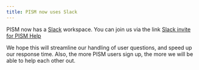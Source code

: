 ```yaml
---
title: PISM now uses Slack
---
```


PISM now has a [Slack](https://www.slack.com) workspace. You
can join us via the link [Slack invite for PISM
Help](https://join.slack.com/t/uaf-pism/shared_invite/enQtODc3Njc1ODg0ODM5LThmOTEyNjEwN2I3ZTU4YTc5OGFhNGMzOWQ1ZmUzMWUwZDAyMzRlMzBhZDg1NDY5MmQ1YWFjNDU4MDZiNTk3YmE)

We hope this will streamline our handling of user questions, and speed
up our response time. Also, the more PISM users sign up, the more we
will be able to help each other out.
